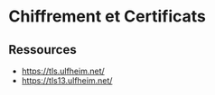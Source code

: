 
# Chiffrement et Certificats

## Ressources

- <https://tls.ulfheim.net/>
- <https://tls13.ulfheim.net/>
